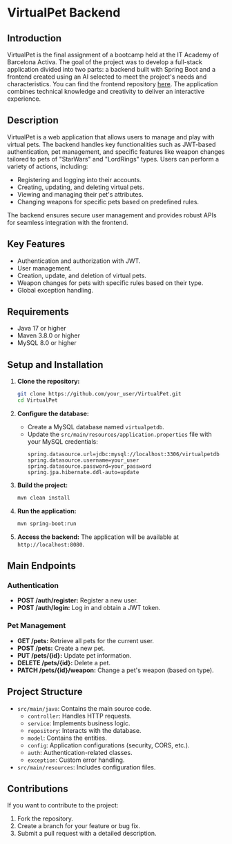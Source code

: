 # VirtualPet Backend

## Introduction

VirtualPet is the final assignment of a bootcamp held at the IT Academy of Barcelona Activa. The goal of the project was to develop a full-stack application divided into two parts: a backend built with Spring Boot and a frontend created using an AI selected to meet the project's needs and characteristics. You can find the frontend repository [here]([https://github.com/paumaneja/5.2-Spring_Framework_Advanced.VirtualPet_ONLY_FrontEnd]). The application combines technical knowledge and creativity to deliver an interactive experience.

## Description

VirtualPet is a web application that allows users to manage and play with virtual pets. The backend handles key functionalities such as JWT-based authentication, pet management, and specific features like weapon changes tailored to pets of "StarWars" and "LordRings" types. Users can perform a variety of actions, including:

- Registering and logging into their accounts.
- Creating, updating, and deleting virtual pets.
- Viewing and managing their pet's attributes.
- Changing weapons for specific pets based on predefined rules.

The backend ensures secure user management and provides robust APIs for seamless integration with the frontend.

## Key Features

- Authentication and authorization with JWT.
- User management.
- Creation, update, and deletion of virtual pets.
- Weapon changes for pets with specific rules based on their type.
- Global exception handling.

## Requirements

- Java 17 or higher
- Maven 3.8.0 or higher
- MySQL 8.0 or higher

## Setup and Installation

1. **Clone the repository:**

   ```bash
   git clone https://github.com/your_user/VirtualPet.git
   cd VirtualPet
   ```

2. **Configure the database:**

   - Create a MySQL database named `virtualpetdb`.
   - Update the `src/main/resources/application.properties` file with your MySQL credentials:
     ```properties
     spring.datasource.url=jdbc:mysql://localhost:3306/virtualpetdb
     spring.datasource.username=your_user
     spring.datasource.password=your_password
     spring.jpa.hibernate.ddl-auto=update
     ```

3. **Build the project:**

   ```bash
   mvn clean install
   ```

4. **Run the application:**

   ```bash
   mvn spring-boot:run
   ```

5. **Access the backend:**
   The application will be available at `http://localhost:8080`.

## Main Endpoints

### Authentication

- **POST /auth/register:** Register a new user.
- **POST /auth/login:** Log in and obtain a JWT token.

### Pet Management

- **GET /pets:** Retrieve all pets for the current user.
- **POST /pets:** Create a new pet.
- **PUT /pets/{id}:** Update pet information.
- **DELETE /pets/{id}:** Delete a pet.
- **PATCH /pets/{id}/weapon:** Change a pet's weapon (based on type).

## Project Structure

- `src/main/java`: Contains the main source code.
  - `controller`: Handles HTTP requests.
  - `service`: Implements business logic.
  - `repository`: Interacts with the database.
  - `model`: Contains the entities.
  - `config`: Application configurations (security, CORS, etc.).
  - `auth`: Authentication-related classes.
  - `exception`: Custom error handling.
- `src/main/resources`: Includes configuration files.


## Contributions

If you want to contribute to the project:

1. Fork the repository.
2. Create a branch for your feature or bug fix.
3. Submit a pull request with a detailed description.


